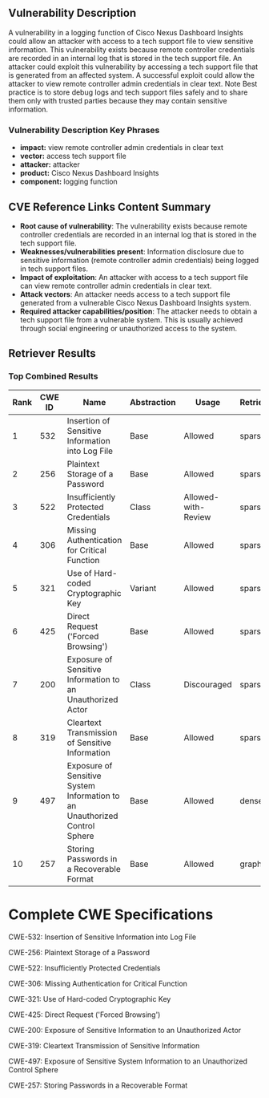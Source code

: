 ## Vulnerability Description
A vulnerability in a logging function of Cisco Nexus Dashboard Insights could allow an attacker with access to a tech support file to view sensitive information. This vulnerability exists because remote controller credentials are recorded in an internal log that is stored in the tech support file. An attacker could exploit this vulnerability by accessing a tech support file that is generated from an affected system. A successful exploit could allow the attacker to view remote controller admin credentials in clear text. Note Best practice is to store debug logs and tech support files safely and to share them only with trusted parties because they may contain sensitive information.

### Vulnerability Description Key Phrases
- **impact:** view remote controller admin credentials in clear text
- **vector:** access tech support file
- **attacker:** attacker
- **product:** Cisco Nexus Dashboard Insights
- **component:** logging function

## CVE Reference Links Content Summary
- **Root cause of vulnerability**: The vulnerability exists because remote controller credentials are recorded in an internal log that is stored in the tech support file.
- **Weaknesses/vulnerabilities present**: Information disclosure due to sensitive information (remote controller admin credentials) being logged in tech support files.
- **Impact of exploitation**: An attacker with access to a tech support file can view remote controller admin credentials in clear text.
- **Attack vectors**: An attacker needs access to a tech support file generated from a vulnerable Cisco Nexus Dashboard Insights system.
- **Required attacker capabilities/position**: The attacker needs to obtain a tech support file from a vulnerable system. This is usually achieved through social engineering or unauthorized access to the system.

## Retriever Results

### Top Combined Results

| Rank | CWE ID | Name | Abstraction | Usage  | Retrievers | Individual Scores |
|------|--------|------|-------------|-------|------------|-------------------|
| 1 | 532 | Insertion of Sensitive Information into Log File | Base | Allowed | sparse | 0.230 |
| 2 | 256 | Plaintext Storage of a Password | Base | Allowed | sparse | 0.222 |
| 3 | 522 | Insufficiently Protected Credentials | Class | Allowed-with-Review | sparse | 0.215 |
| 4 | 306 | Missing Authentication for Critical Function | Base | Allowed | sparse | 0.201 |
| 5 | 321 | Use of Hard-coded Cryptographic Key | Variant | Allowed | sparse | 0.199 |
| 6 | 425 | Direct Request ('Forced Browsing') | Base | Allowed | sparse | 0.198 |
| 7 | 200 | Exposure of Sensitive Information to an Unauthorized Actor | Class | Discouraged | sparse | 0.198 |
| 8 | 319 | Cleartext Transmission of Sensitive Information | Base | Allowed | sparse | 0.195 |
| 9 | 497 | Exposure of Sensitive System Information to an Unauthorized Control Sphere | Base | Allowed | dense | 0.557 |
| 10 | 257 | Storing Passwords in a Recoverable Format | Base | Allowed | graph | 0.002 |



# Complete CWE Specifications

CWE-532: Insertion of Sensitive Information into Log File

CWE-256: Plaintext Storage of a Password

CWE-522: Insufficiently Protected Credentials

CWE-306: Missing Authentication for Critical Function

CWE-321: Use of Hard-coded Cryptographic Key

CWE-425: Direct Request ('Forced Browsing')

CWE-200: Exposure of Sensitive Information to an Unauthorized Actor

CWE-319: Cleartext Transmission of Sensitive Information

CWE-497: Exposure of Sensitive System Information to an Unauthorized Control Sphere

CWE-257: Storing Passwords in a Recoverable Format